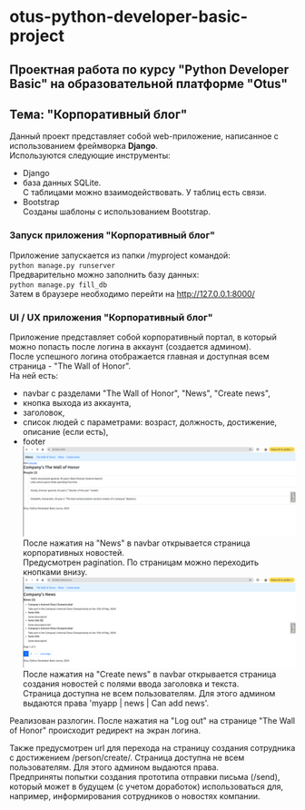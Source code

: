 # otus-python-developer-basic-project
## Проектная работа по курсу "Python Developer Basic" на образовательной платформе "Otus"
## Тема: "Корпоративный блог"
Данный проект представляет собой web-приложение, написанное с использованием фреймворка **Django**.\
Используются следующие инструменты:
- Django
- база данных SQLite.\
С таблицами можно взаимодействовать. У таблиц есть связи.
- Bootstrap \
Созданы шаблоны с использованием Bootstrap.

### Запуск приложения "Корпоративный блог"
Приложение запускается из папки /myproject командой:\
`python manage.py runserver`\
Предварительно можно заполнить базу данных:\
`python manage.py fill_db`\
Затем в браузере необходимо перейти на http://127.0.0.1:8000/

### UI / UX приложения "Корпоративный блог"
Приложение представляет собой корпоративный портал, в который можно попасть после логина в аккаунт (создается админом).\
После успешного логина отображается главная и доступная всем страница - "The Wall of Honor". \
На ней есть:
- navbar с разделами "The Wall of Honor", "News", "Create news",
- кнопка выхода из аккаунта,
- заголовок,
- список людей с параметрами: возраст, должность, достижение, описание (если есть),
- footer
![My Image](src/images/the_wall_of_honor_page.png)
После нажатия на "News" в navbar открывается страница корпоративных новостей.\
Предусмотрен pagination. По страницам можно переходить кнопками внизу.
![My Image](src/images/news_page.png)
После нажатия на "Create news" в navbar открывается страница создания новостей с полями ввода заголовка и текста.\
Страница доступна не всем пользователям. Для этого админом выдаются права 'myapp | news | Can add news'.

Реализован разлогин. После нажатия на "Log out" на странице "The Wall of Honor" происходит редирект на экран логина.

Также предусмотрен url для перехода на страницу создания сотрудника с достижением /person/create/. Страница доступна не всем пользователям. Для этого админом выдаются права.\
Предприняты попытки создания прототипа отправки письма (/send), который может в будущем (с учетом доработок) использоваться для, например, информирования сотрудников о новостях компании.


